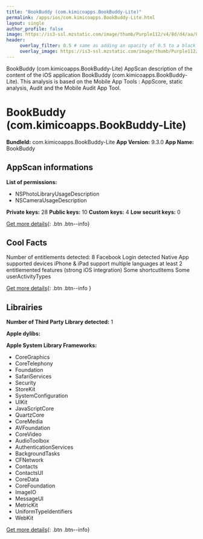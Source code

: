 ```yaml
---
title: "BookBuddy (com.kimicoapps.BookBuddy-Lite)"
permalink: /apps/ios/com.kimicoapps.BookBuddy-Lite.html
layout: single
author_profile: false
image: https://is3-ssl.mzstatic.com/image/thumb/Purple112/v4/8d/d4/aa/8dd4aaf5-34ef-e9ab-2169-d7c3a79f8b11/AppIcon-0-1x_U007emarketing-0-7-0-85-220.png/512x512bb.jpg
header: 
     overlay_filter: 0.5 # same as adding an opacity of 0.5 to a black background
     overlay_image: https://is3-ssl.mzstatic.com/image/thumb/Purple112/v4/8d/d4/aa/8dd4aaf5-34ef-e9ab-2169-d7c3a79f8b11/AppIcon-0-1x_U007emarketing-0-7-0-85-220.png/512x512bb.jpg
---
```

BookBuddy (com.kimicoapps.BookBuddy-Lite) AppScan description of the content of the iOS application BookBuddy (com.kimicoapps.BookBuddy-Lite). This analysis is based on the Mobile App Tools : AppScore, static analysis, Audit and the Mobile Audit App Tool.

# BookBuddy (com.kimicoapps.BookBuddy-Lite)

**BundleId:** com.kimicoapps.BookBuddy-Lite
**App Version:** 9.3.0
**App Name:** BookBuddy


## AppScan informations 

**List of permissions:** 
- NSPhotoLibraryUsageDescription
- NSCameraUsageDescription
  
  
**Private keys:** 28
**Public keys:** 10
**Custom keys:** 4
**Low securit keys:** 0
  
[Get more details](/pricing.html){: .btn .btn--info}

## Cool Facts

Number of entitlements detected: 8
Facebook Login detected
Native App
supported devices iPhone & iPad
support multiple languages
at least 2 entitlemented features (strong iOS integration)
Some shortcutItems 
Some userActivityTypes
  
[Get more details](/pricing.html){: .btn .btn--info }

## Librairies 
**Number of Third Party Library detected:** 1


**Apple dylibs:**


**Apple System Library Frameworks:**
- CoreGraphics
- CoreTelephony
- Foundation
- SafariServices
- Security
- StoreKit
- SystemConfiguration
- UIKit
- JavaScriptCore
- QuartzCore
- CoreMedia
- AVFoundation
- CoreVideo
- AudioToolbox
- AuthenticationServices
- BackgroundTasks
- CFNetwork
- Contacts
- ContactsUI
- CoreData
- CoreFoundation
- ImageIO
- MessageUI
- MetricKit
- UniformTypeIdentifiers
- WebKit


  
[Get more details](/pricing.html){: .btn .btn--info}


